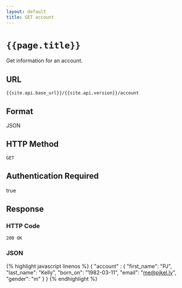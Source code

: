 ```yaml
---
layout: default
title: GET account
---
```

# `{{page.title}}`

Get information for an account.

## URL

`{{site.api.base_url}}/{{site.api.version}}/account`

## Format

JSON

## HTTP Method

`GET`

## Authentication Required

true

## Response

### HTTP Code

`200 OK`

### JSON

{% highlight javascript linenos %}
{
    "account" : {
      "first_name": "PJ",
      "last_name": "Kelly",
      "born_on": "1982-03-11",
      "email": "me@pjkel.ly",
      "gender": "m"
    }
}
{% endhighlight %}